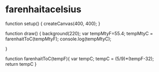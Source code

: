 # farenhaitacelsius
function setup() {
  createCanvas(400, 400);
}

function draw() {
  background(220);
  var tempMtyF=55.4;
tempMtyC = farenhaitToC(tempMtyF);
console.log(tempMtyC);
  
}
 
function farenhaitToC(tempF){
  var tempC;
  	tempC = (5/9)*(tempF-32);
  return tempC
}
